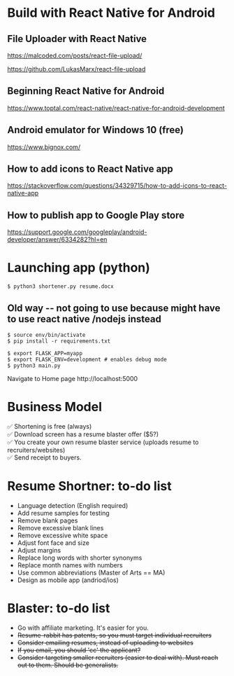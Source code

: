 # Build with React Native for Android

## File Uploader with React Native

https://malcoded.com/posts/react-file-upload/

https://github.com/LukasMarx/react-file-upload

## Beginning React Native for Android

https://www.toptal.com/react-native/react-native-for-android-development

## Android emulator for Windows 10 (free)

https://www.bignox.com/

## How to add icons to React Native app

https://stackoverflow.com/questions/34329715/how-to-add-icons-to-react-native-app

## How to publish app to Google Play store

https://support.google.com/googleplay/android-developer/answer/6334282?hl=en

# Launching app (python)

    $ python3 shortener.py resume.docx

## Old way -- not going to use because might have to use react native /nodejs instead

    $ source env/bin/activate
    $ pip install -r requirements.txt

    $ export FLASK_APP=myapp
    $ export FLASK_ENV=development # enables debug mode
    $ python3 main.py

Navigate to Home page http://localhost:5000

# Business Model

:white_check_mark: Shortening is free (always)\
:white_check_mark: Download screen has a resume blaster offer ($5?)\
:white_check_mark: You create your own resume blaster service (uploads resume to recruiters/websites)\
:white_check_mark: Send receipt to buyers. 

# Resume Shortner: to-do list

* Language detection (English required)
* Add resume samples for testing
* Remove blank pages
* Remove excessive blank lines
* Remove excessive white space
* Adjust font face and size 
* Adjust margins
* Replace long words with shorter synonyms
* Replace month names with numbers
* Use common abbreviations (Master of Arts == MA)
* Design as mobile app (andriod/ios)

# Blaster: to-do list

* Go with affiliate marketing. It's easier for you. 
* ~~Resume-rabbit has patents, so you must target individual recruiters~~
* ~~Consider emailing resumes, instead of uploading to websites~~
* ~~If you email, you should 'cc' the applicant?~~
* ~~Consider targeting smaller recruiters (easier to deal with). Must reach out to them. Should be generalists.~~ 
